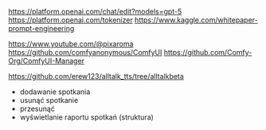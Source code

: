 https://platform.openai.com/chat/edit?models=gpt-5
https://platform.openai.com/tokenizer
https://www.kaggle.com/whitepaper-prompt-engineering

https://www.youtube.com/@pixaroma
https://github.com/comfyanonymous/ComfyUI
https://github.com/Comfy-Org/ComfyUI-Manager

https://github.com/erew123/alltalk_tts/tree/alltalkbeta


- dodawanie spotkania
- usunąć spotkanie
- przesunąć
- wyświetlanie raportu spotkań (struktura)

